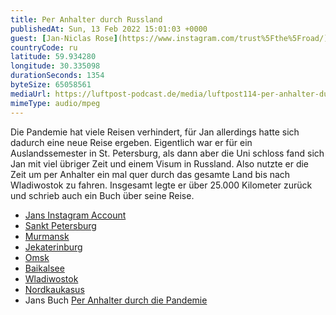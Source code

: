 ```yaml
---
title: Per Anhalter durch Russland
publishedAt: Sun, 13 Feb 2022 15:01:03 +0000
guest: [Jan-Niclas Rose](https://www.instagram.com/trust%5Fthe%5Froad/)
countryCode: ru
latitude: 59.934280
longitude: 30.335098
durationSeconds: 1354
byteSize: 65058561 
mediaUrl: https://luftpost-podcast.de/media/luftpost114-per-anhalter-durch-russland.mp3
mimeType: audio/mpeg
---
```


Die Pandemie hat viele Reisen verhindert, für Jan allerdings hatte sich dadurch eine neue Reise ergeben. Eigentlich war er für ein Auslandssemester in St. Petersburg, als dann aber die Uni schloss fand sich Jan mit viel übriger Zeit und einem Visum in Russland. Also nutzte er die Zeit um per Anhalter ein mal quer durch das gesamte Land bis nach Wladiwostok zu fahren. Insgesamt legte er über 25.000 Kilometer zurück und schrieb auch ein Buch über seine Reise.
* [Jans Instagram Account](https://www.instagram.com/trust%5Fthe%5Froad/)
* [Sankt Petersburg](https://de.wikipedia.org/wiki/Sankt%5FPetersburg)
* [Murmansk](https://de.wikipedia.org/wiki/Murmansk)
* [Jekaterinburg](https://de.wikipedia.org/wiki/Jekaterinburg)
* [Omsk](https://de.wikipedia.org/wiki/Omsk)
* [Baikalsee](https://de.wikipedia.org/wiki/Baikalsee)
* [Wladiwostok](https://de.wikipedia.org/wiki/Wladiwostok)
* [Nordkaukasus](https://de.wikipedia.org/wiki/Nordkaukasus)
* Jans Buch [Per Anhalter durch die Pandemie](https://www.edition-schaumberg.shop/p/per-anhalter-durch-die-pandemie)

